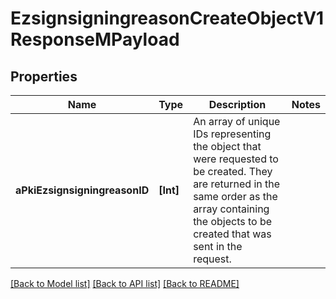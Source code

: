 # EzsignsigningreasonCreateObjectV1ResponseMPayload

## Properties
Name | Type | Description | Notes
------------ | ------------- | ------------- | -------------
**aPkiEzsignsigningreasonID** | **[Int]** | An array of unique IDs representing the object that were requested to be created.  They are returned in the same order as the array containing the objects to be created that was sent in the request. | 

[[Back to Model list]](../README.md#documentation-for-models) [[Back to API list]](../README.md#documentation-for-api-endpoints) [[Back to README]](../README.md)


